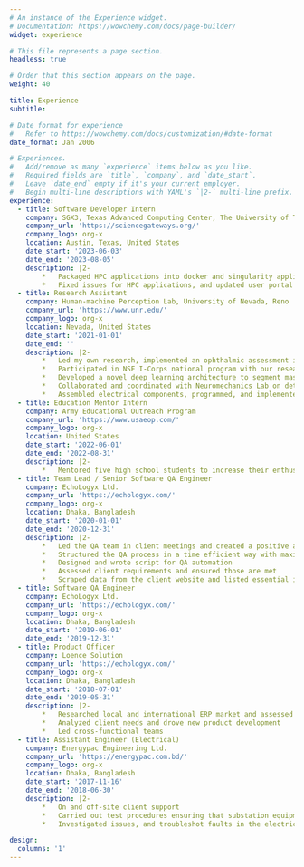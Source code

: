 ```yaml
---
# An instance of the Experience widget.
# Documentation: https://wowchemy.com/docs/page-builder/
widget: experience

# This file represents a page section.
headless: true

# Order that this section appears on the page.
weight: 40

title: Experience
subtitle:

# Date format for experience
#   Refer to https://wowchemy.com/docs/customization/#date-format
date_format: Jan 2006

# Experiences.
#   Add/remove as many `experience` items below as you like.
#   Required fields are `title`, `company`, and `date_start`.
#   Leave `date_end` empty if it's your current employer.
#   Begin multi-line descriptions with YAML's `|2-` multi-line prefix.
experience:
  - title: Software Developer Intern
    company: SGX3, Texas Advanced Computing Center, The University of Texas at Austin, Texas
    company_url: 'https://sciencegateways.org/'
    company_logo: org-x
    location: Austin, Texas, United States
    date_start: '2023-06-03'
    date_end: '2023-08-05'
    description: |2-
        *	Packaged HPC applications into docker and singularity applications and making it compatible with AI framework.
        *	Fixed issues for HPC applications, and updated user portal for easy access.
  - title: Research Assistant
    company: Human-machine Perception Lab, University of Nevada, Reno
    company_url: 'https://www.unr.edu/'
    company_logo: org-x
    location: Nevada, United States
    date_start: '2021-01-01'
    date_end: ''
    description: |2-
        *	Led my own research, implemented an ophthalmic assessment in virtual reality, collected control and patient data, analyzed data to predict and quantify defect in participants.
        *	Participated in NSF I-Corps national program with our research technology and was awarded $50,000 for customer discovery process.
        *	Developed a novel deep learning architecture to segment mass from full mammographic image.
        *	Collaborated and coordinated with Neuromechanics Lab on detection of concussion.
        *	Assembled electrical components, programmed, and implemented an ophthalmic assessment using Arduino and Pupil Core (from Pupil Labs).
  - title: Education Mentor Intern
    company: Army Educational Outreach Program
    company_url: 'https://www.usaeop.com/'
    company_logo: org-x
    location: United States
    date_start: '2022-06-01'
    date_end: '2022-08-31'
    description: |2-
        *	Mentored five high school students to increase their enthusiasm to research. They helped in one of my research projects by cleaning and preprocessing the data, and by implementing multiple machine and deep learning models
  - title: Team Lead / Senior Software QA Engineer
    company: EchoLogyx Ltd.
    company_url: 'https://echologyx.com/'
    company_logo: org-x
    location: Dhaka, Bangladesh
    date_start: '2020-01-01'
    date_end: '2020-12-31'
    description: |2-
        *	Led the QA team in client meetings and created a positive and strong relationship with the clients
        *	Structured the QA process in a time efficient way with maximum effectiveness
        *	Designed and wrote script for QA automation
        *	Assessed client requirements and ensured those are met
        *	Scraped data from the client website and listed essential information
  - title: Software QA Engineer
    company: EchoLogyx Ltd.
    company_url: 'https://echologyx.com/'
    company_logo: org-x
    location: Dhaka, Bangladesh
    date_start: '2019-06-01'
    date_end: '2019-12-31'
  - title: Product Officer
    company: Loence Solution
    company_url: 'https://echologyx.com/'
    company_logo: org-x
    location: Dhaka, Bangladesh
    date_start: '2018-07-01'
    date_end: '2019-05-31'
    description: |2-
        *	Researched local and international ERP market and assessed competition by comparing products
        *	Analyzed client needs and drove new product development
        *	Led cross-functional teams
  - title: Assistant Engineer (Electrical)
    company: Energypac Engineering Ltd.
    company_url: 'https://energypac.com.bd/'
    company_logo: org-x
    location: Dhaka, Bangladesh
    date_start: '2017-11-16'
    date_end: '2018-06-30'
    description: |2-
        *	On and off-site client support
        *	Carried out test procedures ensuring that substation equipment works to its specification
        *	Investigated issues, and troubleshot faults in the electrical system of transformers and other safety equipment

design:
  columns: '1'
---
```

